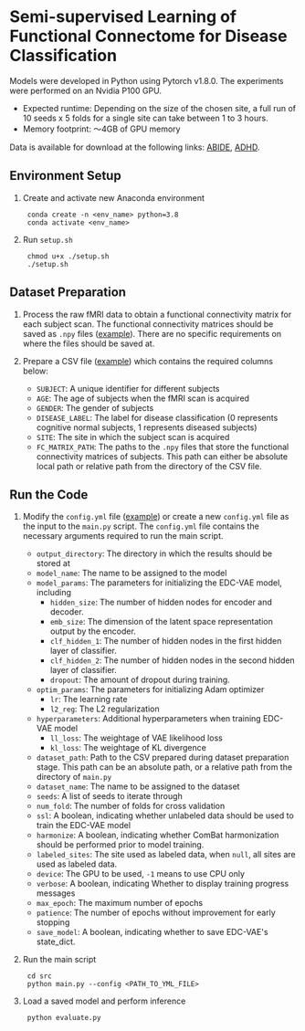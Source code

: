 # Semi-supervised Learning of Functional Connectome for Disease Classification

Models were developed in Python using Pytorch v1.8.0. The experiments were performed on an Nvidia P100 GPU.
- Expected runtime: Depending on the size of the chosen site, a full run of 10 seeds x 5 folds for a single site can take between 1 to 3 hours.
- Memory footprint: ～4GB of GPU memory

Data is available for download at the following links: [ABIDE](http://preprocessed-connectomes-project.org/abide/), [ADHD](http://preprocessed-connectomes-project.org/adhd200/).


## Environment Setup

1. Create and activate new Anaconda environment

        conda create -n <env_name> python=3.8
        conda activate <env_name>

2. Run ``setup.sh``

        chmod u+x ./setup.sh
        ./setup.sh

## Dataset Preparation

1. Process the raw fMRI data to obtain a functional connectivity matrix for each subject scan. The functional connectivity matrices should be saved as ``.npy`` files ([example](dataset/ABIDE/processed_corr_mat/)). There are no specific requirements on where the files should be saved at.

2. Prepare a CSV file ([example](dataset/ABIDE/meta.csv)) which contains the required columns below:

   - ``SUBJECT``: A unique identifier for different subjects
   - ``AGE``: The age of subjects when the fMRI scan is acquired
   - ``GENDER``: The gender of subjects
   - ``DISEASE_LABEL``: The label for disease classification (0 represents cognitive normal subjects, 1 represents diseased subjects)
   - ``SITE``: The site in which the subject scan is acquired
   - ``FC_MATRIX_PATH``: The paths to the ``.npy`` files that store the functional connectivity matrices of subjects. This path can either be absolute local path or relative path from the directory of the CSV file.

## Run the Code

1. Modify the ``config.yml`` file ([example](config_template)) or create a new ``config.yml`` file as the input to the ``main.py`` script. The ``config.yml`` file contains the necessary arguments required to run the main script.

   - ``output_directory``: The directory in which the results should be stored at
   - ``model_name``: The name to be assigned to the model
   - ``model_params``: The parameters for initializing the EDC-VAE model, including
        - ``hidden_size``: The number of hidden nodes for encoder and decoder.
        - ``emb_size``: The dimension of the latent space representation output by the encoder.
        - ``clf_hidden_1``: The number of hidden nodes in the first hidden layer of classifier.
        - ``clf_hidden_2``:  The number of hidden nodes in the second hidden layer of classifier.
        - ``dropout``: The amount of dropout during training.
   - ``optim_params``: The parameters for initializing Adam optimizer
        - ``lr``: The learning rate
        - ``l2_reg``: The L2 regularization
   - ``hyperparameters``: Additional hyperparameters when training EDC-VAE model
        - ``ll_loss``: The weightage of VAE likelihood loss
        - ``kl_loss``: The weightage of KL divergence
   - ``dataset_path``: Path to the CSV prepared during dataset preparation stage. This path can be an absolute path, or a relative path from the directory of ``main.py``
   - ``dataset_name``: The name to be assigned to the dataset
   - ``seeds``: A list of seeds to iterate through
   - ``num_fold``: The number of folds for cross validation
   - ``ssl``: A boolean, indicating whether unlabeled data should be used to train the EDC-VAE model
   - ``harmonize``: A boolean, indicating whether ComBat harmonization should be performed prior to model training.
   - ``labeled_sites``: The site used as labeled data, when ``null``, all sites are used as labeled data.
   - ``device``: The GPU to be used, ``-1`` means to use CPU only
   - ``verbose``: A boolean, indicating Whether to display training progress messages
   - ``max_epoch``: The maximum number of epochs
   - ``patience``: The number of epochs without improvement for early stopping
   - ``save_model``: A boolean, indicating whether to save EDC-VAE's state_dict.

2. Run the main script

        cd src
        python main.py --config <PATH_TO_YML_FILE>

3. Load a saved model and perform inference

        python evaluate.py